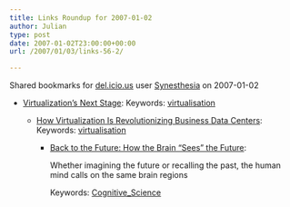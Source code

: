 ```yaml
---
title: Links Roundup for 2007-01-02
author: Julian
type: post
date: 2007-01-02T23:00:00+00:00
url: /2007/01/03/links-56-2/

---
```

Shared bookmarks for [del.icio.us][1] user  [Synesthesia][2] on 2007-01-02

  * [Virtualization&#8217;s Next Stage][3]: 
    Keywords: [virtualisation][4]</li> 
    
      * [How Virtualization Is Revolutionizing Business Data Centers][5]: 
        Keywords: [virtualisation][4]</li> 
        
          * [Back to the Future: How the Brain &#8220;Sees&#8221; the Future][6]:
  
            Whether imagining the future or recalling the past, the human mind calls on the same brain regions
  
            Keywords: [Cognitive_Science][7]</ul>

 [1]: http://del.icio.us/
 [2]: http://del.icio.us/synesthesia
 [3]: http://www.informationweek.com/showArticle.jhtml?articleID=183700351 "http://www.informationweek.com/showArticle.jhtml?articleID=183700351"
 [4]: http://del.icio.us/synesthesia/virtualisation
 [5]: http://www.informationweek.com/news/showArticle.jhtml?articleID=196700116 "http://www.informationweek.com/news/showArticle.jhtml?articleID=196700116"
 [6]: http://www.sciam.com/article.cfm?chanID=sa003&articleID=CFEBFD00-E7F2-99DF-3E7DCD24612A6C36&ref=rss "http://www.sciam.com/article.cfm?chanID=sa003&articleID=CFEBFD00-E7F2-99DF-3E7DCD24612A6C36&ref=rss"
 [7]: http://del.icio.us/synesthesia/Cognitive_Science